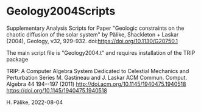 # Geology2004Scripts
Supplementary Analysis Scripts for Paper "Geologic constraints on the chaotic diffusion of the solar system" by Pälike, Shackleton + Laskar (2004), Geology, v32, 929-932. doi:https://doi.org/10.1130/G20750.1


The main script file is "Geology2004.t" and requires installation of the TRIP package

TRIP: A Computer Algebra System Dedicated to Celestial Mechanics and Perturbation Series
M. Gastineau and J. Laskar
ACM Commun. Comput. Algebra  44  194--197  (2011)
http://doi.acm.org/10.1145/1940475.1940518
https://doi.org/10.1145/1940475.1940518

H. Pälike, 2022-08-04
